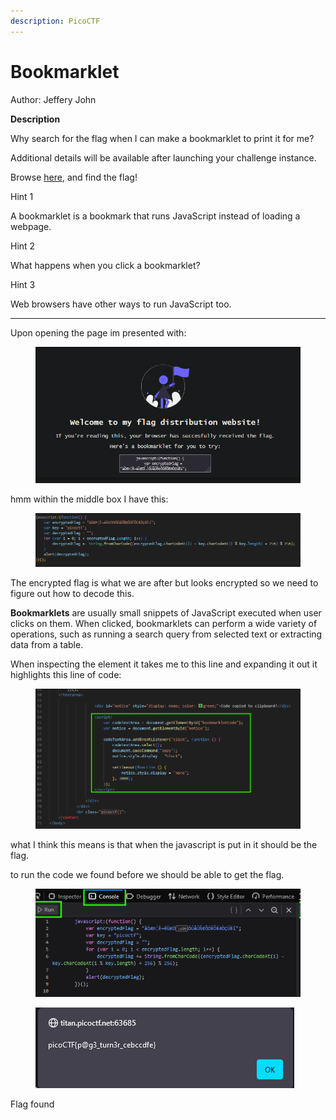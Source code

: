 ```yaml
---
description: PicoCTF
---
```


# Bookmarklet

Author: Jeffery John

**Description**

Why search for the flag when I can make a bookmarklet to print it for me?

Additional details will be available after launching your challenge instance.

Browse [here](http://titan.picoctf.net:63685/), and find the flag!



Hint 1

A bookmarklet is a bookmark that runs JavaScript instead of loading a webpage.



Hint 2

What happens when you click a bookmarklet?



Hint 3

Web browsers have other ways to run JavaScript too.

***

Upon opening the page im presented with:

<figure><img src="../../../.gitbook/assets/image (2) (1).png" alt=""><figcaption></figcaption></figure>

hmm within the middle box I have this:



<figure><img src="../../../.gitbook/assets/image (3).png" alt=""><figcaption></figcaption></figure>

The encrypted flag is what we are after but looks encrypted so we need to figure out how to decode this.

**Bookmarklets** are usually small snippets of JavaScript executed when user clicks on them. When clicked, bookmarklets can perform a wide variety of operations, such as running a search query from selected text or extracting data from a table.

When inspecting the element it takes me to this line and expanding it out it highlights this line of code:

<figure><img src="../../../.gitbook/assets/image (4).png" alt=""><figcaption></figcaption></figure>

what I think this means is that when the javascript is put in it should be the flag.

to run the code we found before we should be able to get the flag.



<figure><img src="../../../.gitbook/assets/image (5).png" alt=""><figcaption></figcaption></figure>

<figure><img src="../../../.gitbook/assets/image (6).png" alt=""><figcaption></figcaption></figure>

Flag found
